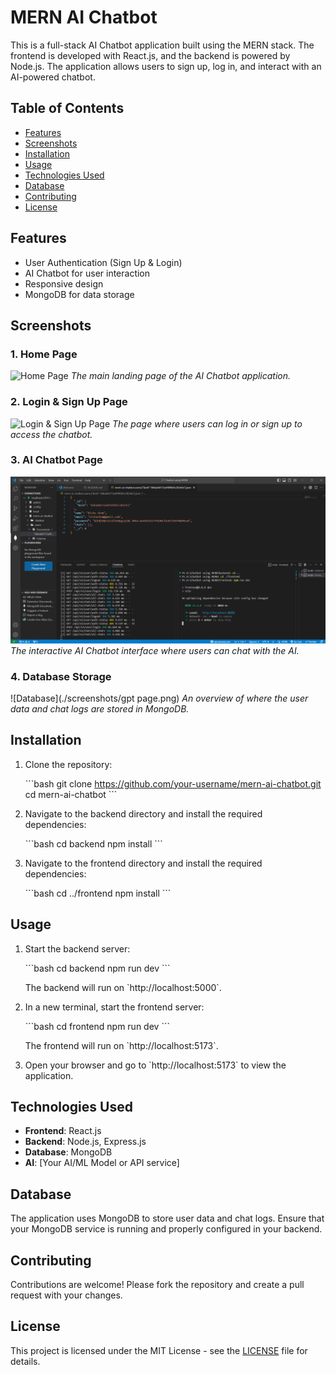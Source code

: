 
# **MERN AI Chatbot**

This is a full-stack AI Chatbot application built using the MERN stack. The frontend is developed with React.js, and the backend is powered by Node.js. The application allows users to sign up, log in, and interact with an AI-powered chatbot.

## **Table of Contents**
- [Features](#features)
- [Screenshots](#screenshots)
- [Installation](#installation)
- [Usage](#usage)
- [Technologies Used](#technologies-used)
- [Database](#database)
- [Contributing](#contributing)
- [License](#license)

## **Features**
- User Authentication (Sign Up & Login)
- AI Chatbot for user interaction
- Responsive design
- MongoDB for data storage

## **Screenshots**

### 1. Home Page
![Home Page](./screenshots/homepage.png)
*The main landing page of the AI Chatbot application.*

### 2. Login & Sign Up Page
![Login & Sign Up Page](./screenshots/login_signup.png)
*The page where users can log in or sign up to access the chatbot.*

### 3. AI Chatbot Page
![AI Chatbot Page](./Frontend/screenshots/database.png)
*The interactive AI Chatbot interface where users can chat with the AI.*

### 4. Database Storage
![Database](./screenshots/gpt page.png)
*An overview of where the user data and chat logs are stored in MongoDB.*

## **Installation**

1. Clone the repository:

   \`\`\`bash
   git clone https://github.com/your-username/mern-ai-chatbot.git
   cd mern-ai-chatbot
   \`\`\`

2. Navigate to the backend directory and install the required dependencies:

   \`\`\`bash
   cd backend
   npm install
   \`\`\`

3. Navigate to the frontend directory and install the required dependencies:

   \`\`\`bash
   cd ../frontend
   npm install
   \`\`\`

## **Usage**

1. Start the backend server:

   \`\`\`bash
   cd backend
   npm run dev
   \`\`\`

   The backend will run on \`http://localhost:5000\`.

2. In a new terminal, start the frontend server:

   \`\`\`bash
   cd frontend
   npm run dev
   \`\`\`

   The frontend will run on \`http://localhost:5173\`.

3. Open your browser and go to \`http://localhost:5173\` to view the application.

## **Technologies Used**

- **Frontend**: React.js
- **Backend**: Node.js, Express.js
- **Database**: MongoDB
- **AI**: [Your AI/ML Model or API service]

## **Database**

The application uses MongoDB to store user data and chat logs. Ensure that your MongoDB service is running and properly configured in your backend.

## **Contributing**

Contributions are welcome! Please fork the repository and create a pull request with your changes.

## **License**

This project is licensed under the MIT License - see the [LICENSE](LICENSE) file for details.
